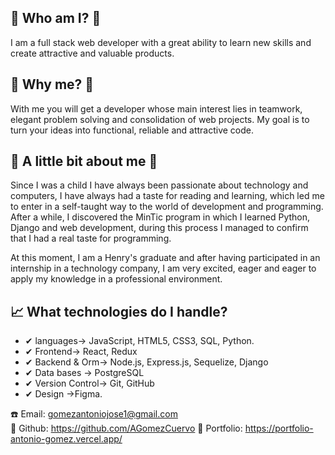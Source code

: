 ## 📄 Who am I? 📄
I am a full stack web developer with a great ability to learn new skills and create attractive and valuable products. 

## 📌 Why me? 📌

With me you will get a developer whose main interest lies in teamwork, elegant problem solving and consolidation of web projects. My goal is to turn your ideas into functional, reliable and attractive code. 

## 🚀 A little bit about me 🚀

Since I was a child I have always been passionate about technology and computers, I have always had a taste for reading and learning, which led me to enter in a self-taught way to the world of development and programming. After a while, I discovered the MinTic program in which I learned Python, Django and web development, during this process I managed to confirm that I had a real taste for programming.

At this moment, I am a Henry's graduate and after having participated in an internship in a technology company, I am very excited, eager and eager to apply my knowledge in a professional environment. 

## 📈 What technologies do I handle? 

- ✔ languages→ JavaScript, HTML5, CSS3, SQL, Python. 
- ✔ Frontend→ React, Redux
- ✔ Backend & Orm→ Node.js, Express.js, Sequelize, Django 
- ✔ Data bases → PostgreSQL 
- ✔ Version Control→ Git, GitHub 
- ✔ Design →Figma. 

☎️ Email: gomezantoniojose1@gmail.com
<br>
🙈 Github: https://github.com/AGomezCuervo
📖 Portfolio: https://portfolio-antonio-gomez.vercel.app/

